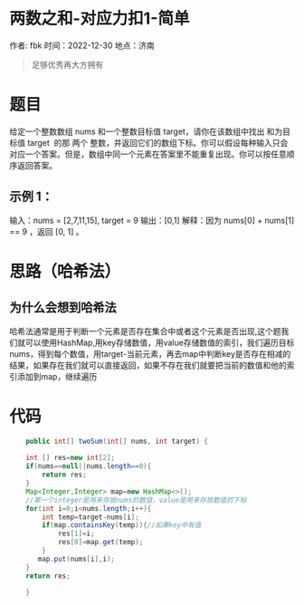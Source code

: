 # 两数之和-对应力扣1-简单

作者: fbk
时间：2022-12-30
地点：济南
>足够优秀再大方拥有

# 题目
给定一个整数数组 nums 和一个整数目标值 target，请你在该数组中找出 和为目标值 target  的那 两个 整数，并返回它们的数组下标。你可以假设每种输入只会对应一个答案。但是，数组中同一个元素在答案里不能重复出现。你可以按任意顺序返回答案。
## 示例 1：
输入：nums = [2,7,11,15], target = 9
输出：[0,1]
解释：因为 nums[0] + nums[1] == 9 ，返回 [0, 1] 。
# 思路（哈希法）
## 为什么会想到哈希法
哈希法通常是用于判断一个元素是否存在集合中或者这个元素是否出现,这个题我们就可以使用HashMap,用key存储数值，用value存储数值的索引，我们遍历目标nums，得到每个数值，用target-当前元素，再去map中判断key是否存在相减的结果，如果存在我们就可以直接返回，如果不存在我们就要把当前的数值和他的索引添加到map，继续遍历

# 代码
```java
    public int[] twoSum(int[] nums, int target) {
    
    int [] res=new int[2];
    if(nums==null||nums.length==0){
        return res;
    }
    Map<Integer,Integer> map=new HashMap<>();
    //第一个integer是用来存放nums的数值，value是用来存放数值的下标
    for(int i=0;i<nums.length;i++){
        int temp=target-nums[i];
        if(map.containsKey(temp)){//如果key中有值
            res[1]=i;
            res[0]=map.get(temp);
        }
       map.put(nums[i],i);
    }
    return res;

    }

```
